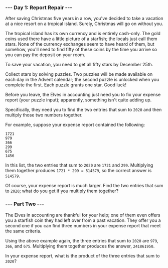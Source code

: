 ### --- Day 1: Report Repair ---

After saving Christmas five years in a row, you've decided to take a vacation at a nice resort on a tropical island.
Surely, Christmas will go on without you.

The tropical island has its own currency and is entirely cash-only. The gold coins used there have a little picture of a
starfish; the locals just call them stars. None of the currency exchanges seem to have heard of them, but somehow,
you'll need to find fifty of these coins by the time you arrive so you can pay the deposit on your room.

To save your vacation, you need to get all fifty stars by December 25th.

Collect stars by solving puzzles. Two puzzles will be made available on each day in the Advent calendar; the second
puzzle is unlocked when you complete the first. Each puzzle grants one star. Good luck!

Before you leave, the Elves in accounting just need you to fix your expense report (your puzzle input); apparently,
something isn't quite adding up.

Specifically, they need you to find the two entries that sum to ```2020``` and then multiply those two numbers together.

For example, suppose your expense report contained the following:

```
1721
979
366
299
675
1456
```

In this list, the two entries that sum to ```2020``` are ```1721``` and ```299```. Multiplying them together
produces ```1721 * 299 = 514579```, so the correct answer is ```514579```.

Of course, your expense report is much larger. Find the two entries that sum to ```2020```; what do you get if you
multiply them together?

### --- Part Two ---

The Elves in accounting are thankful for your help; one of them even offers you a starfish coin they had left over from
a past vacation. They offer you a second one if you can find three numbers in your expense report that meet the same
criteria.

Using the above example again, the three entries that sum to ```2020``` are ```979```, ```366```, and ```675```.
Multiplying them together produces the answer, ```241861950```.

In your expense report, what is the product of the three entries that sum to ```2020```?
